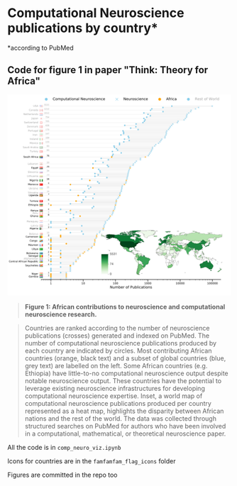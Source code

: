 # Computational Neuroscience publications by country*
*according to PubMed
## Code for figure 1 in paper "Think: Theory for Africa"

![Figure 1: African contributions to neuroscience and computational neuroscience research](./figure_1.svg)
> **Figure 1: African contributions to neuroscience and computational neuroscience research.**

> Countries are ranked according to the number of neuroscience publications (crosses) generated and indexed on PubMed. The number of computational neuroscience publications produced by each country are indicated by circles. Most contributing African countries (orange, black text) and a subset of global countries (blue, grey text) are labelled on the left. 
Some African countries (e.g. Ethiopia) have little-to-no computational neuroscience output despite notable neuroscience output. These countries have the potential to leverage existing neuroscience infrastructures for developing computational neuroscience expertise. Inset, a world map of computational neuroscience publications produced per country represented as a heat map, highlights the disparity between African nations and the rest of the world. The data was collected through structured searches on PubMed for authors who have been involved in a computational, mathematical, or theoretical neuroscience paper. 


All the code is in `comp_neuro_viz.ipynb`

Icons for countries are in the `famfamfam_flag_icons` folder

Figures are committed in the repo too
